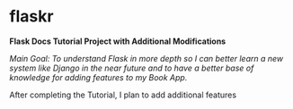 # flaskr
<b>Flask Docs Tutorial Project with Additional Modifications</b>

<i>Main Goal: To understand Flask in more depth so I can better learn a new system like Django in the near future and to have a better base of knowledge for adding features to my Book App.</i>

After completing the Tutorial, I plan to add additional features
